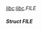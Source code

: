 _[libc](../../modules/libc/libc-module.md):[libc](../../modules/libc/libc-module.md).FILE_
##### Struct FILE
